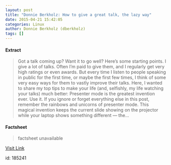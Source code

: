```yaml
---
layout: post
title: "Donnie Berkholz: How to give a great talk, the lazy way"
date: 2015-04-21 15:42:05
categories: Linux
author: Donnie Berkholz (dberkholz)
tags: []
---
```



#### Extract
>Got a talk coming up? Want it to go well? Here’s some starting points. I give a lot of talks. Often I’m paid to give them, and I regularly get very high ratings or even awards. But every time I listen to people speaking in public for the first time, or maybe the first few times, I think of some very easy ways for them to vastly improve their talks. Here, I wanted to share my top tips to make your life (and, selfishly, my life watching your talks) much better: Presenter mode is the greatest invention ever. Use it. If you ignore or forget everything else in this post, remember the rainbows and unicorns of presenter mode. This magical invention keeps the current slide showing on the projector while your laptop shows something different — the...

#### Factsheet
>factsheet unavailable

[Visit Link](http://dberkholz.com/2015/04/20/how-to-give-a-great-talk-the-lazy-way/)

id:  185241


